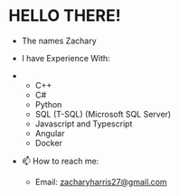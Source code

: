 # HELLO THERE!
- The names Zachary 

- I have Experience With: 
- - C++
  - C#
  - Python
  - SQL (T-SQL) (Microsoft SQL Server)
  - Javascript and Typescript
  - Angular
  - Docker 

- 📫 How to reach me:
  - Email: zacharyharris27@gmail.com


